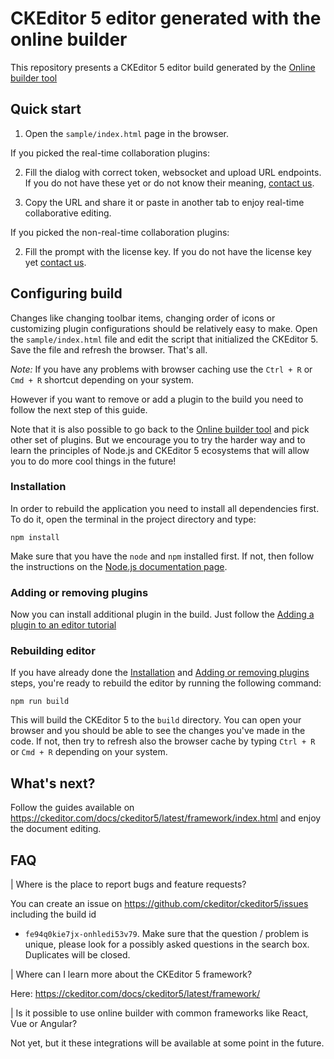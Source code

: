 # CKEditor 5 editor generated with the online builder

This repository presents a CKEditor 5 editor build generated by
the [Online builder tool](https://ckeditor.com/ckeditor-5/online-builder)

## Quick start

1. Open the `sample/index.html` page in the browser.

If you picked the real-time collaboration plugins:

2. Fill the dialog with correct token, websocket and upload URL endpoints. If you do not have these yet or do not know
   their meaning, [contact us](https://ckeditor.com/contact/).

3. Copy the URL and share it or paste in another tab to enjoy real-time collaborative editing.

If you picked the non-real-time collaboration plugins:

2. Fill the prompt with the license key. If you do not have the license key
   yet [contact us](https://ckeditor.com/contact/).

## Configuring build

Changes like changing toolbar items, changing order of icons or customizing plugin configurations should be relatively
easy to make. Open the `sample/index.html` file and edit the script that initialized the CKEditor 5. Save the file and
refresh the browser. That's all.

*Note:* If you have any problems with browser caching use the `Ctrl + R` or `Cmd + R` shortcut depending on your system.

However if you want to remove or add a plugin to the build you need to follow the next step of this guide.

Note that it is also possible to go back to the [Online builder tool](https://ckeditor.com/ckeditor-5/online-builder)
and pick other set of plugins. But we encourage you to try the harder way and to learn the principles of Node.js and
CKEditor 5 ecosystems that will allow you to do more cool things in the future!

### Installation

In order to rebuild the application you need to install all dependencies first. To do it, open the terminal in the
project directory and type:

```
npm install
```

Make sure that you have the `node` and `npm` installed first. If not, then follow the instructions on
the [Node.js documentation page](https://nodejs.org/en/).

### Adding or removing plugins

Now you can install additional plugin in the build. Just follow
the [Adding a plugin to an editor tutorial](https://ckeditor.com/docs/ckeditor5/latest/builds/guides/integration/installing-plugins.html#adding-a-plugin-to-an-editor)

### Rebuilding editor

If you have already done the [Installation](#installation) and [Adding or removing plugins](#adding-or-removing-plugins)
steps, you're ready to rebuild the editor by running the following command:

```
npm run build
```

This will build the CKEditor 5 to the `build` directory. You can open your browser and you should be able to see the
changes you've made in the code. If not, then try to refresh also the browser cache by typing `Ctrl + R` or `Cmd + R`
depending on your system.

## What's next?

Follow the guides available on https://ckeditor.com/docs/ckeditor5/latest/framework/index.html and enjoy the document
editing.

## FAQ

| Where is the place to report bugs and feature requests?

You can create an issue on https://github.com/ckeditor/ckeditor5/issues including the build id
- `fe94q0kie7jx-onhledi53v79`. Make sure that the question / problem is unique, please look for a possibly asked
questions in the search box. Duplicates will be closed.

| Where can I learn more about the CKEditor 5 framework?

Here: https://ckeditor.com/docs/ckeditor5/latest/framework/

| Is it possible to use online builder with common frameworks like React, Vue or Angular?

Not yet, but it these integrations will be available at some point in the future.